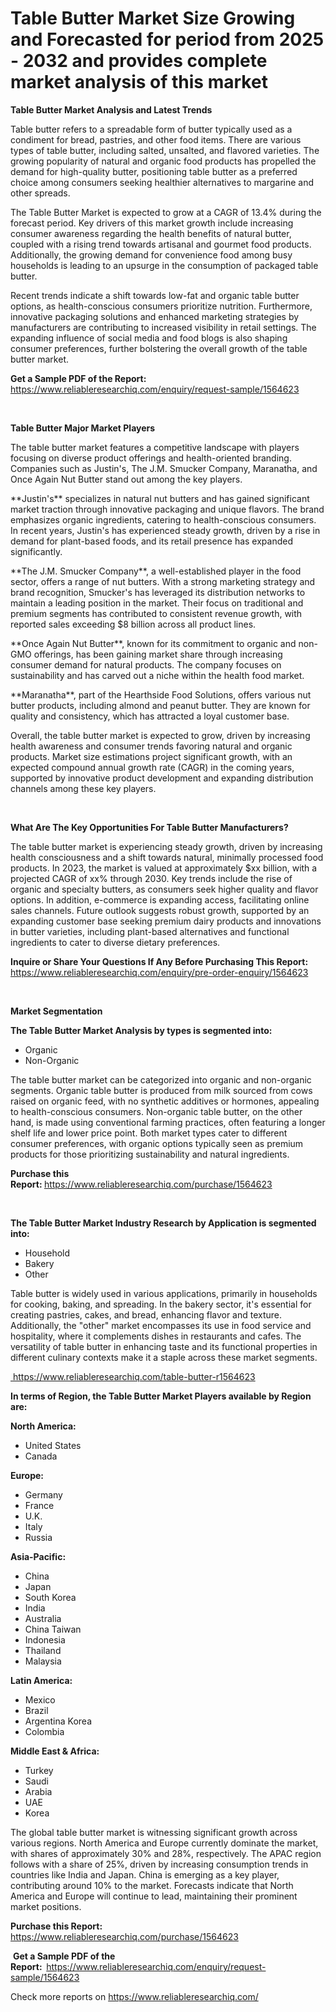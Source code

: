 <p><h1>Table Butter Market Size Growing and Forecasted for period from 2025 - 2032 and provides complete market analysis of this market</h1></p><p><strong>Table Butter Market Analysis and Latest Trends</strong></p>
<p><p>Table butter refers to a spreadable form of butter typically used as a condiment for bread, pastries, and other food items. There are various types of table butter, including salted, unsalted, and flavored varieties. The growing popularity of natural and organic food products has propelled the demand for high-quality butter, positioning table butter as a preferred choice among consumers seeking healthier alternatives to margarine and other spreads.</p><p>The Table Butter Market is expected to grow at a CAGR of 13.4% during the forecast period. Key drivers of this market growth include increasing consumer awareness regarding the health benefits of natural butter, coupled with a rising trend towards artisanal and gourmet food products. Additionally, the growing demand for convenience food among busy households is leading to an upsurge in the consumption of packaged table butter.</p><p>Recent trends indicate a shift towards low-fat and organic table butter options, as health-conscious consumers prioritize nutrition. Furthermore, innovative packaging solutions and enhanced marketing strategies by manufacturers are contributing to increased visibility in retail settings. The expanding influence of social media and food blogs is also shaping consumer preferences, further bolstering the overall growth of the table butter market.</p></p>
<p><strong>Get a Sample PDF of the Report:&nbsp;</strong> <a href="https://www.reliableresearchiq.com/enquiry/request-sample/1564623?utm_campaign=2468&utm_medium=2&utm_source=Github&utm_content=ia&utm_term=14022025&utm_id=table-butter">https://www.reliableresearchiq.com/enquiry/request-sample/1564623</a></p>
<p>&nbsp;</p>
<p><strong>Table Butter Major Market Players</strong></p>
<p><p>The table butter market features a competitive landscape with players focusing on diverse product offerings and health-oriented branding. Companies such as Justin's, The J.M. Smucker Company, Maranatha, and Once Again Nut Butter stand out among the key players.</p><p>**Justin's** specializes in natural nut butters and has gained significant market traction through innovative packaging and unique flavors. The brand emphasizes organic ingredients, catering to health-conscious consumers. In recent years, Justin's has experienced steady growth, driven by a rise in demand for plant-based foods, and its retail presence has expanded significantly.</p><p>**The J.M. Smucker Company**, a well-established player in the food sector, offers a range of nut butters. With a strong marketing strategy and brand recognition, Smucker's has leveraged its distribution networks to maintain a leading position in the market. Their focus on traditional and premium segments has contributed to consistent revenue growth, with reported sales exceeding $8 billion across all product lines.</p><p>**Once Again Nut Butter**, known for its commitment to organic and non-GMO offerings, has been gaining market share through increasing consumer demand for natural products. The company focuses on sustainability and has carved out a niche within the health food market.</p><p>**Maranatha**, part of the Hearthside Food Solutions, offers various nut butter products, including almond and peanut butter. They are known for quality and consistency, which has attracted a loyal customer base.</p><p>Overall, the table butter market is expected to grow, driven by increasing health awareness and consumer trends favoring natural and organic products. Market size estimations project significant growth, with an expected compound annual growth rate (CAGR) in the coming years, supported by innovative product development and expanding distribution channels among these key players.</p></p>
<p>&nbsp;</p>
<p><strong>What Are The Key Opportunities For Table Butter Manufacturers?</strong></p>
<p><p>The table butter market is experiencing steady growth, driven by increasing health consciousness and a shift towards natural, minimally processed food products. In 2023, the market is valued at approximately $xx billion, with a projected CAGR of xx% through 2030. Key trends include the rise of organic and specialty butters, as consumers seek higher quality and flavor options. In addition, e-commerce is expanding access, facilitating online sales channels. Future outlook suggests robust growth, supported by an expanding customer base seeking premium dairy products and innovations in butter varieties, including plant-based alternatives and functional ingredients to cater to diverse dietary preferences.</p></p>
<p><strong>Inquire or Share Your Questions If Any Before Purchasing This Report:</strong> <a href="https://www.reliableresearchiq.com/enquiry/pre-order-enquiry/1564623?utm_campaign=2468&utm_medium=2&utm_source=Github&utm_content=ia&utm_term=14022025&utm_id=table-butter">https://www.reliableresearchiq.com/enquiry/pre-order-enquiry/1564623</a></p>
<p>&nbsp;</p>
<p><strong>Market Segmentation</strong></p>
<p><strong>The Table Butter Market Analysis by types is segmented into:</strong></p>
<p><ul><li>Organic</li><li>Non-Organic</li></ul></p>
<p><p>The table butter market can be categorized into organic and non-organic segments. Organic table butter is produced from milk sourced from cows raised on organic feed, with no synthetic additives or hormones, appealing to health-conscious consumers. Non-organic table butter, on the other hand, is made using conventional farming practices, often featuring a longer shelf life and lower price point. Both market types cater to different consumer preferences, with organic options typically seen as premium products for those prioritizing sustainability and natural ingredients.</p></p>
<p><strong>Purchase this Report:&nbsp;</strong><a href="https://www.reliableresearchiq.com/purchase/1564623?utm_campaign=2468&utm_medium=2&utm_source=Github&utm_content=ia&utm_term=14022025&utm_id=table-butter">https://www.reliableresearchiq.com/purchase/1564623</a></p>
<p>&nbsp;</p>
<p><strong>The Table Butter Market Industry Research by Application is segmented into:</strong></p>
<p><ul><li>Household</li><li>Bakery</li><li>Other</li></ul></p>
<p><p>Table butter is widely used in various applications, primarily in households for cooking, baking, and spreading. In the bakery sector, it's essential for creating pastries, cakes, and bread, enhancing flavor and texture. Additionally, the "other" market encompasses its use in food service and hospitality, where it complements dishes in restaurants and cafes. The versatility of table butter in enhancing taste and its functional properties in different culinary contexts make it a staple across these market segments.</p></p>
<p><a href="https://www.reliableresearchiq.com/table-butter-r1564623?utm_campaign=2468&utm_medium=2&utm_source=Github&utm_content=ia&utm_term=14022025&utm_id=table-butter">&nbsp;https://www.reliableresearchiq.com/table-butter-r1564623</a></p>
<p><strong>In terms of Region, the Table Butter Market Players available by Region are:</strong></p>
<p>
    <p> <strong> North America: </strong>
        <ul>
            <li>United States</li>
            <li>Canada</li>
        </ul>
        </p> 
    <p> <strong> Europe: </strong>
        <ul>
            <li>Germany</li>
            <li>France</li>
            <li>U.K.</li>
            <li>Italy</li>
            <li>Russia</li>
        </ul>
        </p> 
    <p> <strong> Asia-Pacific: </strong>
        <ul>
            <li>China</li>
            <li>Japan</li>
            <li>South Korea</li>
            <li>India</li>
            <li>Australia</li>
            <li>China Taiwan</li>
            <li>Indonesia</li>
            <li>Thailand</li>
            <li>Malaysia</li>
        </ul>
        </p> 
    <p> <strong> Latin America: </strong>
        <ul>
            <li>Mexico</li>
            <li>Brazil</li>
            <li>Argentina Korea</li>
            <li>Colombia</li>
        </ul>
        </p> 
    <p> <strong> Middle East & Africa: </strong>
        <ul>
            <li>Turkey</li>
            <li>Saudi</li>
            <li>Arabia</li>
            <li>UAE</li>
            <li>Korea</li>
        </ul>
    </p>
    </p>
<p><p>The global table butter market is witnessing significant growth across various regions. North America and Europe currently dominate the market, with shares of approximately 30% and 28%, respectively. The APAC region follows with a share of 25%, driven by increasing consumption trends in countries like India and Japan. China is emerging as a key player, contributing around 10% to the market. Forecasts indicate that North America and Europe will continue to lead, maintaining their prominent market positions.</p></p>
<p><strong>Purchase this Report: </strong><a href="https://www.reliableresearchiq.com/purchase/1564623?utm_campaign=2468&utm_medium=2&utm_source=Github&utm_content=ia&utm_term=14022025&utm_id=table-butter">https://www.reliableresearchiq.com/purchase/1564623</a></p>
<p>&nbsp;<strong>Get a Sample PDF of the Report:&nbsp;&nbsp;</strong><a href="https://www.reliableresearchiq.com/enquiry/request-sample/1564623?utm_campaign=2468&utm_medium=2&utm_source=Github&utm_content=ia&utm_term=14022025&utm_id=table-butter">https://www.reliableresearchiq.com/enquiry/request-sample/1564623</a></p>
<p><strong></strong></p>
<p>Check more reports on <a href="https://www.reliableresearchiq.com/?utm_campaign=2468&utm_medium=2&utm_source=Github&utm_content=ia&utm_term=14022025&utm_id=table-butter">https://www.reliableresearchiq.com/</a></p>